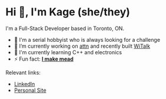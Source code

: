 # Hi 👋, I'm Kage (she/they)

I'm a Full-Stack Developer based in Toronto, ON.

- 💪 I'm a serial hobbyist who is always looking for a challenge
- 🔭 I’m currently working on [attn](https://github.com/kjgamis/attn) and recently built [WiTalk](https://github.com/kjgamis/WiTalk)
- 🌱 I'm currently learning C++ and electronics
- ⚡ Fun fact: [**I make mead**](https://www.tiktok.com/@honeybearmead)

Relevant links:
- [LinkedIn](https://linkedin.com/in/kjgamis)
- [Personal Site](https://kjgamis.com)
